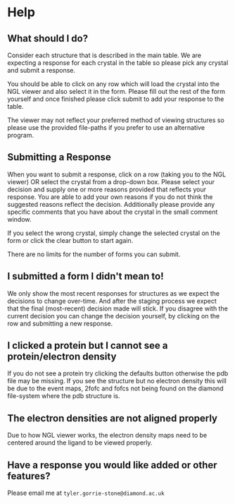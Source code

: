 # Help
## What should I do?
Consider each structure that is described in the main table. We are expecting a response for each crystal in the table so please pick any crystal and submit a response.

You should be able to click on any row which will load the crystal into the NGL viewer and also select it in the form. Please fill out the rest of the form yourself and once finished please click submit to add your response to the table. 

The viewer may not reflect your preferred method of viewing structures so please use the provided file-paths if you prefer to use an alternative program.

## Submitting a Response
When you want to submit a response, click on a row (taking you to the NGL viewer) OR select the crystal from a drop-down box. Please select your decision and supply one or more reasons provided that reflects your response. You are able to add your own reasons if you do not think the suggested reasons reflect the decision. Additionally please provide any specific comments that you have about the crystal in the small comment window.

If you select the wrong crystal, simply change the selected crystal on the form or click the clear button to start again.

There are no limits for the number of forms you can submit.

## I submitted a form I didn't mean to!
We only show the most recent responses for structures as we expect the decisions to change over-time. And after the staging process we expect that the final (most-recent) decision made will stick. If you disagree with the current decision you can change the decision yourself, by clicking on the row and submitting a new response.

## I clicked a protein but I cannot see a protein/electron density
If you do not see a protein try clicking the defaults button otherwise the pdb file may be missing. If you see the structure but no electron density this will be due to the event maps, 2fofc and fofcs not being found on the diamond file-system where the pdb structure is.

## The electron densities are not aligned properly
Due to how NGL viewer works, the electron density maps need to be centered around the ligand to be viewed properly. 

## Have a response you would like added or other features?
Please email me at `tyler.gorrie-stone@diamond.ac.uk`
